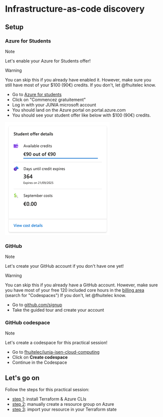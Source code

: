 # Infrastructure-as-code discovery

## Setup

### Azure for Students

> [!note]
> Let's enable your Azure for Students offer!

> [!warning]
> You can skip this if you already have enabled it.
> However, make sure you still have most of your $100 (90€) credits.
> If you don't, let @fhuitelec know.

- Go to [Azure for students](https://azure.microsoft.com/fr-fr/free/students)
- Click on "Commencez gratuitement"
- Log in with your JUNIA microsoft account
- You should land on the Azure portal on portal.azure.com
- You should see your student offer like below with $100 (90€) credits.

![student-offer-credits](./docs/resources/credits.png)

### GitHub

> [!note]
> Let's create your GitHub account if you don't have one yet!

> [!warning]
> You can skip this if you already have a GitHub account.
> However, make sure you have most of your free 120 included core hours in the [billing area](https://github.com/settings/billing/summary) (search for "Codespaces")
> If you don't, let @fhuitelec know.

- Go to [github.com/signup](https://github.com/signup)
- Take the guided tour and create your account

### GitHub codespace

> [!note]
> Let's create a codespace for this practical session!

- Go to [fhuitelec/junia-isen-cloud-computing](https://github.com/codespaces/new?hide_repo_select=true&ref=week-1-start&repo=861375313&skip_quickstart=true)
- Click on **Create codespace**
- Continue in the Codespace

## Let's go on

Follow the steps for this practical session:
- [step 1](./docs/STEP_1.md): install Terraform & Azure CLIs
- [step 2](./docs/STEP_2.md): manually create a resource group on Azure
- [step 3](./docs/STEP_3.md): import your resource in your Terraform state
